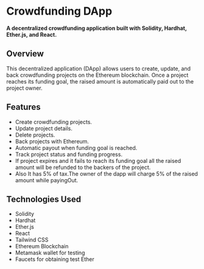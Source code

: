 # Crowdfunding DApp

**A decentralized crowdfunding application built with Solidity, Hardhat, Ether.js, and React.**

## Overview

This decentralized application (DApp) allows users to create, update, and back crowdfunding projects on the Ethereum blockchain. Once a project reaches its funding goal, the raised amount is automatically paid out to the project owner.

## Features

- Create crowdfunding projects.
- Update project details.
- Delete projects.
- Back projects with Ethereum.
- Automatic payout when funding goal is reached.
- Track project status and funding progress.
- If project expires and it fails to reach its funding goal all the raised amount will be refunded to the backers of the project.
- Also It has 5% of tax.The owner of the dapp will charge 5% of the raised amount while payingOut.

## Technologies Used

- Solidity
- Hardhat
- Ether.js
- React
- Tailwind CSS
- Ethereum Blockchain
- Metamask wallet for testing
- Faucets for obtaining test Ether



